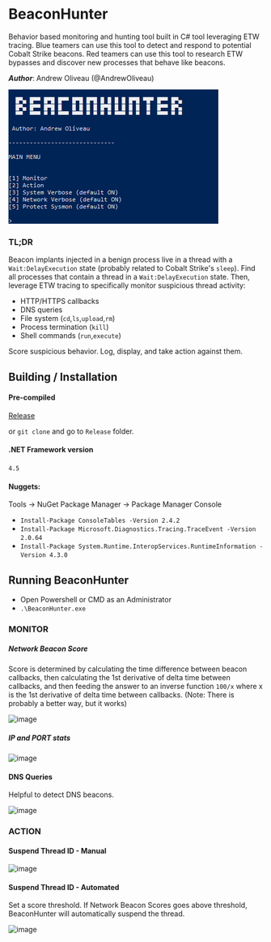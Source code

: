 # BeaconHunter

Behavior based monitoring and hunting tool built in C# tool leveraging ETW tracing. Blue teamers can use this tool to detect and respond to potential Cobalt Strike beacons. Red teamers can use this tool to research ETW bypasses and discover new processes that behave like beacons.

***Author***: Andrew Oliveau (@AndrewOliveau)

![alt text](https://github.com/3lp4tr0n/BeaconHunter/blob/main/screenshots/beacon_network_score.PNG)

### TL;DR
Beacon implants injected in a benign process live in a thread with a `Wait:DelayExecution` state (probably related to Cobalt Strike's `sleep`). Find all processes that contain a thread in a `Wait:DelayExecution` state. Then, leverage ETW tracing to specifically monitor suspicious thread activity:

  - HTTP/HTTPS callbacks
  - DNS queries
  - File system (`cd`,`ls`,`upload`,`rm`)
  - Process termination (`kill`)
  - Shell commands (`run`,`execute`)

Score suspicious behavior. Log, display, and take action against them.
  
## Building / Installation

#### Pre-compiled 
<a href="https://github.com/3lp4tr0n/BeaconHunter/releases">Release</a>

or `git clone` and go to `Release` folder.

#### .NET Framework version 

`4.5`

#### Nuggets:

Tools -> NuGet Package Manager -> Package Manager Console

* `Install-Package ConsoleTables -Version 2.4.2`
* `Install-Package Microsoft.Diagnostics.Tracing.TraceEvent -Version 2.0.64`
* `Install-Package System.Runtime.InteropServices.RuntimeInformation -Version 4.3.0`

## Running BeaconHunter

* Open Powershell or CMD as an Administrator
* `.\BeaconHunter.exe`

### MONITOR

##### Network Beacon Score

Score is determined by calculating the time difference between beacon callbacks, then calculating the 1st derivative of delta time between callbacks, and then feeding the answer to an inverse function `100/x` where x is the 1st derivative of delta time between callbacks. (Note: There is probably a better way, but it works)

![image](https://user-images.githubusercontent.com/32691065/116275255-71e5b080-a751-11eb-8381-2da3ffe0e9cc.png)

##### IP and PORT stats

![image](https://user-images.githubusercontent.com/32691065/116275526-ba9d6980-a751-11eb-9101-b3ca65502fb5.png)

#### DNS Queries

Helpful to detect DNS beacons.

![image](https://user-images.githubusercontent.com/32691065/116275760-e587bd80-a751-11eb-8125-0319878e823c.png)


### ACTION

#### Suspend Thread ID - Manual

![image](https://user-images.githubusercontent.com/32691065/116276562-a312b080-a752-11eb-99f7-ed7972f7117c.png)

#### Suspend Thread ID - Automated

Set a score threshold. If Network Beacon Scores goes above threshold, BeaconHunter will automatically suspend the thread.

![image](https://user-images.githubusercontent.com/32691065/116276469-92623a80-a752-11eb-86f6-ca4c87229b3f.png)


